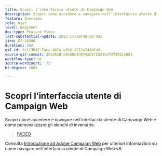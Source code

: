 ```yaml
---
title: Scopri l’interfaccia utente di Campaign Web
description: Scopri come accedere e navigare nell’interfaccia utente di Campaign Web e come personalizzare gli elenchi di inventario. Scopri il Knowledge Assistant con Generazione basata sull’intelligenza artificiale.
feature: Overview
role: User
level: Beginner
doc-type: Feature Video
last-substantial-update: 2023-11-29T00:00:00Z
jira: KT-14388
duration: 592
exl-id: 8c2f3847-5aca-4b7a-bf86-1212a741dfdd
source-git-commit: 2b6d610ce9388e1d074ab872b31bdf072922e861
workflow-type: ht
source-wordcount: '75'
ht-degree: 100%

---
```


# Scopri l’interfaccia utente di Campaign Web

Scopri come accedere e navigare nell’interfaccia utente di Campaign Web e come personalizzare gli elenchi di inventario.

>[!VIDEO](https://video.tv.adobe.com/v/3427278/?learn=on)

Consulta [Introduzione ad Adobe Campaign Web](https://experienceleague.adobe.com/docs/campaign-web/v8/start/get-started.html?lang=it) per ulteriori informazioni su come navigare nell’interfaccia utente di Campaign Web v8.
